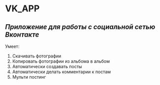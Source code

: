# VK_APP
*Приложение для работы с социальной сетью Вконтакте*
---
Умеет:
1. Скачивать фотографии
2. Копировать фотографии из альбома в альбом 
3. Автоматически создавать посты
4. Автоматически делать комментарии к постам
5. Мульти постинг  
